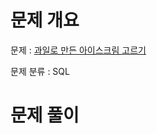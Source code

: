 # 문제 개요

문제 : [과일로 만든 아이스크림 고르기](https://school.programmers.co.kr/learn/courses/30/lessons/133025)

문제 분류 : SQL

# 문제 풀이
